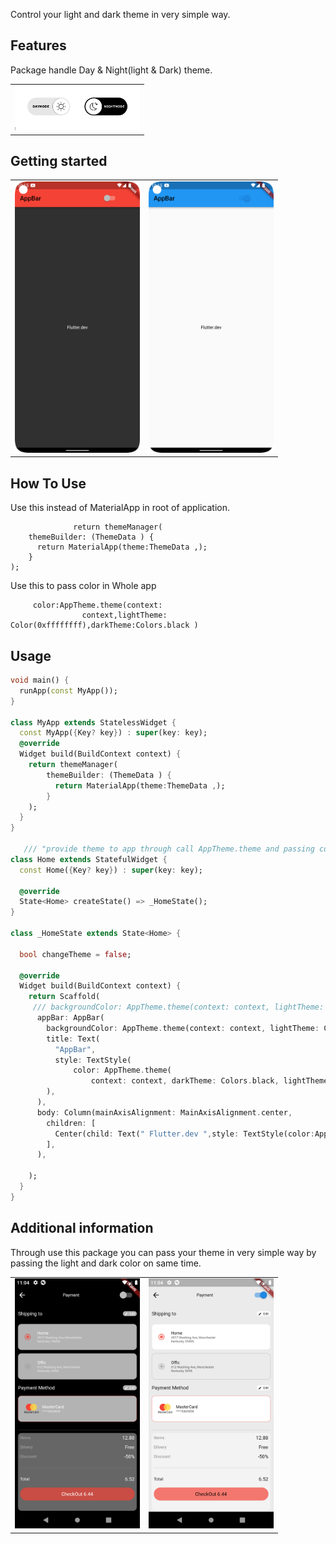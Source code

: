 <!-- 
This README describes the package. If you publish this package to pub.dev,
this README's contents appear on the landing page for your package.

For information about how to write a good package README, see the guide for
[writing package pages](https://dart.dev/guides/libraries/writing-package-pages). 

For general information about developing packages, see the Dart guide for
[creating packages](https://dart.dev/guides/libraries/create-library-packages)
and the Flutter guide for
[developing packages and plugins](https://flutter.dev/developing-packages). 
-->

Control your light and dark theme in very simple way.

## Features

Package handle Day & Night(light & Dark) theme.

<table>
  <tr>
    <td><img src="https://github.com/kjkartik/flutter_theme_manager_/blob/master/example/assets/theme.png?raw=true" alt="Success Status" width="200"></td>
  </tr>
</table>

## Getting started



<table>
  <tr>
    <td><img src="https://github.com/kjkartik/flutter_theme_manager_/blob/master/example/assets/theme1.png?raw=true" alt="Success Status" width="200"></td>
    <td><img src="https://github.com/kjkartik/flutter_theme_manager_/blob/master/example/assets/theme2.png?raw=true" alt="Success Status" width="200"></td>
 
</tr>
</table>

## How To Use

   Use this instead of MaterialApp in root of application.
       
                  return themeManager(
        themeBuilder: (ThemeData ) {
          return MaterialApp(theme:ThemeData ,);
        }
    );
  

 Use this to pass color in Whole app

         color:AppTheme.theme(context:
                    context,lightTheme: Color(0xffffffff),darkTheme:Colors.black )

## Usage

```dart
void main() {
  runApp(const MyApp());
}

class MyApp extends StatelessWidget {
  const MyApp({Key? key}) : super(key: key);
  @override
  Widget build(BuildContext context) {
    return themeManager(
        themeBuilder: (ThemeData ) {
          return MaterialApp(theme:ThemeData ,);
        }
    );
  }
}

   /// "provide theme to app through call AppTheme.theme and passing context,lightTheme color and darkThemeColor".
class Home extends StatefulWidget {
  const Home({Key? key}) : super(key: key);

  @override
  State<Home> createState() => _HomeState();
}

class _HomeState extends State<Home> {

  bool changeTheme = false;

  @override
  Widget build(BuildContext context) {
    return Scaffold(
     /// backgroundColor: AppTheme.theme(context: context, lightTheme: //passing light color, darkTheme: //passing dark color),
      appBar: AppBar(
        backgroundColor: AppTheme.theme(context: context, lightTheme: Colors.red, darkTheme: Colors.blue),
        title: Text(
          "AppBar",
          style: TextStyle(
              color: AppTheme.theme(
                  context: context, darkTheme: Colors.black, lightTheme: Colors.black)),
        ),
      ),
      body: Column(mainAxisAlignment: MainAxisAlignment.center,
        children: [
          Center(child: Text(" Flutter.dev ",style: TextStyle(color:AppTheme.theme(context: context,lightTheme: Color(0xffffffff),darkTheme:Colors.black ) ),)),
        ],
      ),

    );
  }
}
```

## Additional information

 Through use this package you can pass your theme in very simple way by passing the light and dark color on same time.


<table>
  <tr>
    <td><img src="https://github.com/kjkartik/flutter_theme_manager_/blob/master/example/assets/Screenshot2.png?raw=true" alt="Success Status" width="200"></td>
    <td><img src="https://github.com/kjkartik/flutter_theme_manager_/blob/master/example/assets/screenshot1.png?raw=true" alt="Success Status" width="200"></td>

</tr>
</table>